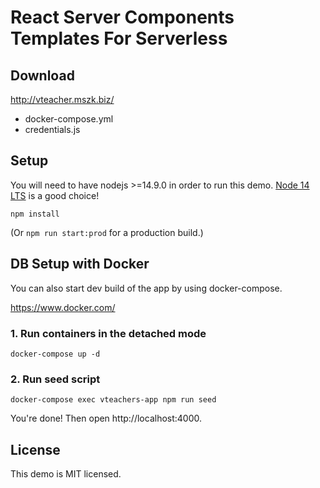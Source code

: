# React Server Components Templates For Serverless

## Download

http://vteacher.mszk.biz/

- docker-compose.yml
- credentials.js


## Setup

You will need to have nodejs >=14.9.0 in order to run this demo. [Node 14 LTS](https://nodejs.org/en/about/releases/) is a good choice!

  ```
  npm install
  ```

(Or `npm run start:prod` for a production build.)

## DB Setup with Docker

You can also start dev build of the app by using docker-compose.

https://www.docker.com/

### 1. Run containers in the detached mode

  ```
  docker-compose up -d
  ```

### 2. Run seed script

  ```
  docker-compose exec vteachers-app npm run seed
  ```

You're done!
Then open http://localhost:4000.

## License
This demo is MIT licensed.
